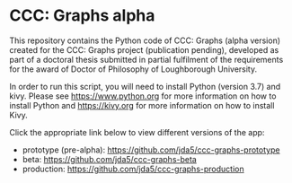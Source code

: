 # CCC: Graphs alpha

This repository contains the Python code of CCC: Graphs (alpha version) created for the CCC: Graphs project (publication pending), developed as part of a doctoral thesis submitted in partial fulfilment of the requirements for the award of Doctor of Philosophy of Loughborough University.

In order to run this script, you will need to install Python (version 3.7) and kivy. Please see https://www.python.org for more information on how to install Python and https://kivy.org for more information on how to install Kivy.

Click the appropriate link below to view different versions of the app:

* prototype (pre-alpha):  https://github.com/jda5/ccc-graphs-prototype
* beta:                   https://github.com/jda5/ccc-graphs-beta
* production:             https://github.com/jda5/ccc-graphs-production

